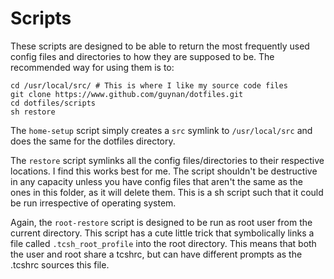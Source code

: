 # Scripts

These scripts are designed to be able to return the most frequently used config files and directories to how they are supposed to be. The recommended way for using them is to:
```
cd /usr/local/src/ # This is where I like my source code files
git clone https://www.github.com/guynan/dotfiles.git
cd dotfiles/scripts
sh restore
```
	
The `home-setup` script simply creates a `src` symlink to `/usr/local/src` and does the same for the dotfiles directory.

The `restore` script symlinks all the config files/directories to their respective locations. I find this works best for me. The script shouldn't be destructive in any capacity unless you have config files that aren't the same as the ones in this folder, as it will delete them. This is a sh script such that it could be run irrespective of operating system.

Again, the `root-restore` script is designed to be run as root user from the current directory. This script has a cute little trick that symbolically links a file called `.tcsh_root_profile` into the root directory. This means that both the user and root share a tcshrc, but can have different prompts as the .tcshrc sources this file.
